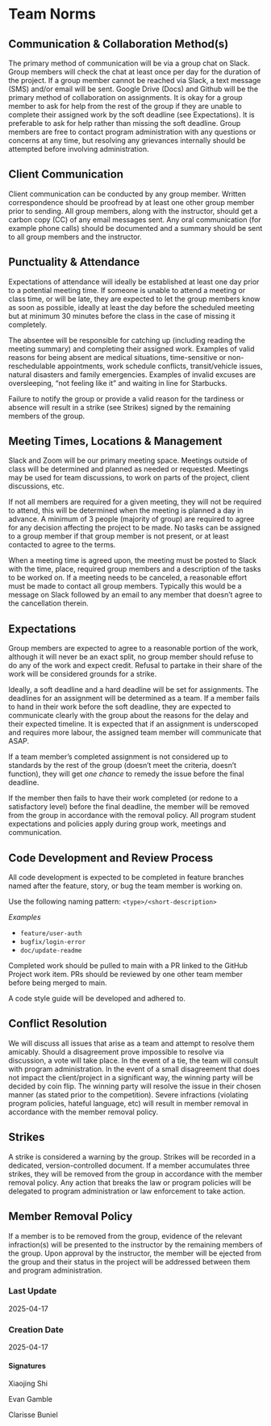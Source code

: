 # Team Norms

## Communication & Collaboration Method(s)
The primary method of communication will be via a group chat on Slack. Group members will check the chat at least once per day for the duration of the project. If a group member cannot be reached via Slack, a text message (SMS) and/or email will be sent. Google Drive (Docs) and Github will be the primary method of collaboration on assignments. It is okay for a group member to ask for help from the rest of the group if they are unable to complete their assigned work by the soft deadline (see Expectations). It is preferable to ask for help rather than missing the soft deadline. Group members are free to contact program administration with any questions or concerns at any time, but resolving any grievances internally should be attempted before involving administration. 

## Client Communication
Client communication can be conducted by any group member. Written correspondence should be proofread by at least one other group member prior to sending. All group members, along with the instructor, should get a carbon copy (CC) of any email messages sent. Any oral communication (for example phone calls) should be documented and a summary should be sent to all group members and the instructor.

## Punctuality & Attendance
Expectations of attendance will ideally be established at least one day prior to a potential meeting time. If someone is unable to attend a meeting or class time, or will be late, they are expected to let the group members know as soon as possible, ideally at least the day before the scheduled meeting but at minimum 30 minutes before the class in the case of missing it completely.

The absentee will be responsible for catching up (including reading the meeting summary) and completing their assigned work. Examples of valid reasons for being absent are medical situations, time-sensitive or non-reschedulable appointments, work schedule conflicts, transit/vehicle issues, natural disasters and family emergencies. Examples of invalid excuses are oversleeping, “not feeling like it” and waiting in line for Starbucks.

Failure to notify the group or provide a valid reason for the tardiness or absence will result in a strike (see Strikes) signed by the remaining members of the group.

## Meeting Times, Locations & Management
Slack and Zoom will be our primary meeting space. Meetings outside of class will be determined and planned as needed or requested. Meetings may be used for team discussions, to work on parts of the project, client discussions, etc.

If not all members are required for a given meeting, they will not be required to attend, this will be determined when the meeting is planned a day in advance. A minimum of 3 people (majority of group) are required to agree for any decision affecting the project to be made. No tasks can be assigned to a group member if that group member is not present, or at least contacted to agree to the terms.

When a meeting time is agreed upon, the meeting must be posted to Slack with the time, place, required group members and a description of the tasks to be worked on. If a meeting needs to be canceled, a reasonable effort must be made to contact all group members. Typically this would be a message on Slack followed by an email to any member that doesn’t agree to the cancellation therein.

## Expectations
Group members are expected to agree to a reasonable portion of the work, although it will never be an exact split, no group member should refuse to do any of the work and expect credit. Refusal to partake in their share of the work will be considered grounds for a strike.

Ideally, a soft deadline and a hard deadline will be set for assignments. The deadlines for an assignment will be determined as a team. If a member fails to hand in their work before the soft deadline, they are expected to communicate clearly with the group about the reasons for the delay and their expected timeline. It is expected that if an assignment is underscoped and requires more labour, the assigned team member will communicate that ASAP.

If a team member’s completed assignment is not considered up to standards by the rest of the group (doesn’t meet the criteria, doesn’t function), they will get _one chance_ to remedy the issue before the final deadline.

If the member then fails to have their work completed (or redone to a satisfactory level) before the final deadline, the member will be removed from the group in accordance with the removal policy. All program student expectations and policies apply during group work, meetings and communication.

## Code Development and Review Process
All code development is expected to be completed in feature branches named after the feature, story, or bug the team member is working on.

Use the following naming pattern:
`<type>/<short-description>`

*Examples*
- `feature/user-auth`
- `bugfix/login-error`
- `doc/update-readme`

Completed work should be pulled to main with a PR linked to the GitHub Project work item. PRs should be reviewed by one other team member before being merged to main.

A code style guide will be developed and adhered to.

## Conflict Resolution
We will discuss all issues that arise as a team and attempt to resolve them amicably. Should a disagreement prove impossible to resolve via discussion, a vote will take place. In the event of a tie, the team will consult with program administration. In the event of a small disagreement that does not impact the client/project in a significant way, the winning party will be decided by coin flip. The winning party will resolve the issue in their chosen manner (as stated prior to the competition). Severe infractions (violating program policies, hateful language, etc) will result in member removal in accordance with the member removal policy.

## Strikes
A strike is considered a warning by the group. Strikes will be recorded in a dedicated, version-controlled document. If a member accumulates three strikes, they will be removed from the group in accordance with the member removal policy. Any action that breaks the law or program policies will be delegated to program administration or law enforcement to take action.

## Member Removal Policy
If a member is to be removed from the group, evidence of the relevant infraction(s) will be presented to the instructor by the remaining members of the group. Upon approval by the instructor, the member will be ejected from the group and their status in the project will be addressed between them and program administration.

### Last Update
2025-04-17

### Creation Date
2025-04-17

#### Signatures

Xiaojing Shi

Evan Gamble

Clarisse Buniel

